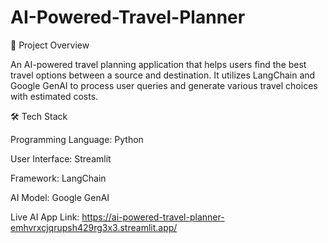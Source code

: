 # AI-Powered-Travel-Planner

📌 Project Overview

An AI-powered travel planning application that helps users find the best travel options between a source and destination. It utilizes LangChain and Google GenAI to process user queries and generate various travel choices with estimated costs.

🛠 Tech Stack

Programming Language: Python

User Interface: Streamlit

Framework: LangChain

AI Model: Google GenAI

Live AI App Link: https://ai-powered-travel-planner-emhvrxcjqrupsh429rg3x3.streamlit.app/
